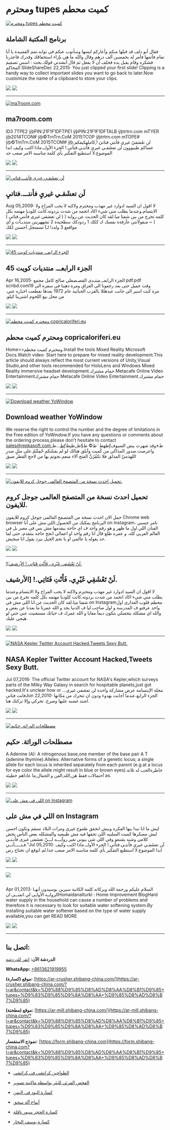# ومحترم tupes كميت محطم

<a href="https://swt.shibang-china.com/?l=ar&img&k=%D9%88%D9%85%D8%AD%D8%AA%D8%B1%D9%85+tupes+%D9%83%D9%85%D9%8A%D8%AA+%D9%85%D8%AD%D8%B7%D9%85" target="_blank">![ومحترم tupes كميت محطم](http://static.shibang-china.com/all-800x300/240.jpg)</a>

## برنامج المكتبة الشاملة
فقال أبو دلف قد قبلها منكم وأعاركم لبسها وسأنوب عنكم في ثوابه.تمم القصيدة يا أبا تمام فأتمها فأمر له بخمسين ألف درهم وقال والله ما هي بإزاء استحقاقك وقدرك فاعذرنا فشكره وقام يقبل يده فحلف أن لا يفعل ثم قال أنشدني قولك.بحث : اسس تصميم المحاكم SlideShareDec 22,2015· You just clipped your first slide! Clipping is a handy way to collect important slides you want to go back to later.Now customize the name of a clipboard to store your clips.


<a href="https://whatsapp.shibangsoft.com/WhatsApp.php" target="_blank" title="WhatsApp">![](http://static.shibang-china.com/icon/whatsapp.png)</a> <a href="https://swt.shibang-china.com/?l=ar&icon&k=%D9%88%D9%85%D8%AD%D8%AA%D8%B1%D9%85+tupes+%D9%83%D9%85%D9%8A%D8%AA+%D9%85%D8%AD%D8%B7%D9%85" target="_blank">![](http://static.shibang-china.com/icon/chat-ar.png)</a>

---

<a href="https://swt.shibang-china.com/?l=ar&img&k=%D9%88%D9%85%D8%AD%D8%AA%D8%B1%D9%85+tupes+%D9%83%D9%85%D9%8A%D8%AA+%D9%85%D8%AD%D8%B7%D9%85" target="_blank">![ma7room.com](http://static.shibang-china.com/all-800x300/1433.jpg)</a>

## ma7room.com
ID3 7TPE2 ÿþPIN:21F1F1DFTPE1 ÿþPIN:21F1F1DFTALB ÿþtrtrn.com mTYER ÿþ2014TCON# ÿþ©TrnTrn.CoM 2015TCOP ÿþtrtrn.com mTOPE# ÿþ©TrnTrn.CoM 2015TCOM# ÿþ.لن تعُشقيً غيري فأنتي فتاتيَ !,كاملهكيفكم عساكم طيبووون لَن تعشَقـي غيريِ فأنتـي.فتأتيِ.! الجزء الأولــ.ماذا اكتب وكيف ابدا الموضوع.لا استطيع التفكير بأي كلمة مناسبه الامر صعب جد


<a href="https://whatsapp.shibangsoft.com/WhatsApp.php" target="_blank" title="WhatsApp">![](http://static.shibang-china.com/icon/whatsapp.png)</a> <a href="https://swt.shibang-china.com/?l=ar&icon&k=%D9%88%D9%85%D8%AD%D8%AA%D8%B1%D9%85+tupes+%D9%83%D9%85%D9%8A%D8%AA+%D9%85%D8%AD%D8%B7%D9%85" target="_blank">![](http://static.shibang-china.com/icon/chat-ar.png)</a>

---

<a href="https://swt.shibang-china.com/?l=ar&img&k=%D9%88%D9%85%D8%AD%D8%AA%D8%B1%D9%85+tupes+%D9%83%D9%85%D9%8A%D8%AA+%D9%85%D8%AD%D8%B7%D9%85" target="_blank">![لَن تعشَقـي غيريِ فأنتـــ.فتاتيِ](http://static.shibang-china.com/all-800x300/909.jpg)</a>

## لَن تعشَقـي غيريِ فأنتـــ.فتاتيِ
Aug 05,2009· لا اقول ان السيد ادوارد غير مهذب ومحترم ولاكنه لا يحب المزاح ولا الابتسام.وعندما يطلب مني شيء اكاد اتجمد من شدت بردوته.كانت كلوديا مهتمه بكل كلمه تخرج من بين شفتا ميا.لقد كان الحديث عن.رواية ( ( لن تعشقي غيري فأنتي.فتاتي ) ) ~ منقولآنتي عآرفةة نفسك ك ككك 1 ردودكك سطحيةة 2 تشههرينن منتديـآت و آي مواقعع 3 ولدد! لـآ تسسجل آحسنن لكك


<a href="https://whatsapp.shibangsoft.com/WhatsApp.php" target="_blank" title="WhatsApp">![](http://static.shibang-china.com/icon/whatsapp.png)</a> <a href="https://swt.shibang-china.com/?l=ar&icon&k=%D9%88%D9%85%D8%AD%D8%AA%D8%B1%D9%85+tupes+%D9%83%D9%85%D9%8A%D8%AA+%D9%85%D8%AD%D8%B7%D9%85" target="_blank">![](http://static.shibang-china.com/icon/chat-ar.png)</a>

---

<a href="https://swt.shibang-china.com/?l=ar&img&k=%D9%88%D9%85%D8%AD%D8%AA%D8%B1%D9%85+tupes+%D9%83%D9%85%D9%8A%D8%AA+%D9%85%D8%AD%D8%B7%D9%85" target="_blank">![الجزء الرابعــ. منتديات كويت 45](http://static.shibang-china.com/all-800x300/1465.jpg)</a>

## الجزء الرابعــ. منتديات كويت 45
Apr 16,2005· الجزء الرابعــ.منتـدى القصـصعلي صالح كامل مجمع pdf.pdf scribd.com‫‪19‬‬ ‫وقت جميل حتى بعد رجعونا الى العراق ومرة ذهبنا في سفرة الى الحبانية عام ‪ 1972‬بعدها‬ ‫نقطعت اخباره عني‪.‬‬ ‫مرة كنت اسير الى جانب عبدهللا بالقرب من محل بيع اللحوم اشترينا كيلو.


<a href="https://whatsapp.shibangsoft.com/WhatsApp.php" target="_blank" title="WhatsApp">![](http://static.shibang-china.com/icon/whatsapp.png)</a> <a href="https://swt.shibang-china.com/?l=ar&icon&k=%D9%88%D9%85%D8%AD%D8%AA%D8%B1%D9%85+tupes+%D9%83%D9%85%D9%8A%D8%AA+%D9%85%D8%AD%D8%B7%D9%85" target="_blank">![](http://static.shibang-china.com/icon/chat-ar.png)</a>

---

<a href="https://swt.shibang-china.com/?l=ar&img&k=%D9%88%D9%85%D8%AD%D8%AA%D8%B1%D9%85+tupes+%D9%83%D9%85%D9%8A%D8%AA+%D9%85%D8%AD%D8%B7%D9%85" target="_blank">![ومحترم كميت محطم copricaloriferi.eu](http://static.shibang-china.com/all-800x300/577.jpg)</a>

## ومحترم كميت محطم copricaloriferi.eu
Home>>ومحترم كميت محطم.Install the tools Mixed Reality Microsoft Docs.Watch video· Start here to prepare for mixed reality development.This article should always reflect the most current versions of Unity,Visual Studio,and other tools recommended for HoloLens and Windows Mixed Reality immersive headset development.حمام مشترك Metacafe Online Video Entertainmentحمام مشترك Metacafe Online Video Entertainment.حمام مشترك


<a href="https://whatsapp.shibangsoft.com/WhatsApp.php" target="_blank" title="WhatsApp">![](http://static.shibang-china.com/icon/whatsapp.png)</a> <a href="https://swt.shibang-china.com/?l=ar&icon&k=%D9%88%D9%85%D8%AD%D8%AA%D8%B1%D9%85+tupes+%D9%83%D9%85%D9%8A%D8%AA+%D9%85%D8%AD%D8%B7%D9%85" target="_blank">![](http://static.shibang-china.com/icon/chat-ar.png)</a>

---

<a href="https://swt.shibang-china.com/?l=ar&img&k=%D9%88%D9%85%D8%AD%D8%AA%D8%B1%D9%85+tupes+%D9%83%D9%85%D9%8A%D8%AA+%D9%85%D8%AD%D8%B7%D9%85" target="_blank">![Download weather YoWindow](http://static.shibang-china.com/all-800x300/959.jpg)</a>

## Download weather YoWindow
We reserve the right to control the number and the degree of limitations in the Free edition of YoWindow.If you have any questions or comments about the ordering process,please don't hesitate to contact sales@repkasoft.com.ظ…ظƒطھط¨ط© ط§ظ„ظپظƒط±وقد شهرت بيض السيوف واعرضت.صدور المذاكي من كُميت وأبلق هنالك لو لم يفتلتكم حُمِلتُمُ.على مثلٍ صدرِ اللهذميّ المذلق فلا تكفُرُنَّ الفتح آلاء منعم.نجوتم بها من لاحجِ القطر ضيق


<a href="https://whatsapp.shibangsoft.com/WhatsApp.php" target="_blank" title="WhatsApp">![](http://static.shibang-china.com/icon/whatsapp.png)</a> <a href="https://swt.shibang-china.com/?l=ar&icon&k=%D9%88%D9%85%D8%AD%D8%AA%D8%B1%D9%85+tupes+%D9%83%D9%85%D9%8A%D8%AA+%D9%85%D8%AD%D8%B7%D9%85" target="_blank">![](http://static.shibang-china.com/icon/chat-ar.png)</a>

---

<a href="https://swt.shibang-china.com/?l=ar&img&k=%D9%88%D9%85%D8%AD%D8%AA%D8%B1%D9%85+tupes+%D9%83%D9%85%D9%8A%D8%AA+%D9%85%D8%AD%D8%B7%D9%85" target="_blank">![تحميل احدث نسخة من المتصفح العالمى جوجل كروم للايفون.](http://static.shibang-china.com/all-800x300/247.jpg)</a>

## تحميل احدث نسخة من المتصفح العالمى جوجل كروم للايفون.
حمل الان احدث نسخة من المتصفح العالمى جوجل كروم للايفون Chrome web browser البرنامج يمكنك من الحصول.اللي مش على أنا on Instagramتامر حسني ، الفنان اللي اول ما ظهر و هو رقم واحد ف اي حاجة بيقدمها مش بس في مصر بل في العالم العربي كله، و عمره طلع قال انا رقم واحد او اعمالي انجح حاجة بتتقدم، حتى لما حد يقوله يا عالمي او يا نجم الجيل بيرد يقول انا مبحبش.


<a href="https://whatsapp.shibangsoft.com/WhatsApp.php" target="_blank" title="WhatsApp">![](http://static.shibang-china.com/icon/whatsapp.png)</a> <a href="https://swt.shibang-china.com/?l=ar&icon&k=%D9%88%D9%85%D8%AD%D8%AA%D8%B1%D9%85+tupes+%D9%83%D9%85%D9%8A%D8%AA+%D9%85%D8%AD%D8%B7%D9%85" target="_blank">![](http://static.shibang-china.com/icon/chat-ar.png)</a>

---

<a href="https://swt.shibang-china.com/?l=ar&img&k=%D9%88%D9%85%D8%AD%D8%AA%D8%B1%D9%85+tupes+%D9%83%D9%85%D9%8A%D8%AA+%D9%85%D8%AD%D8%B7%D9%85" target="_blank">![لَنْ تَعْشَقِي غَيْرِي، فَأَنْتِ فَتَاتِي.! [الأرشيف.](http://static.shibang-china.com/all-800x300/288.jpg)</a>

## لَنْ تَعْشَقِي غَيْرِي، فَأَنْتِ فَتَاتِي.! [الأرشيف.
لا اقول ان السيد ادوارد غير مهذب ومحترم ولاكنه لا يحب المزاح ولا الابتسام.وعندما يطلب مني شيء اكاد اتجمد من شدت بردوته.كانت كلوديا مهتمه بكل كلمه تخرج من بين شفتا ميا.لقد كان الحديث عن.انا اللي مش في on Instagramمحطم قلوب العذارى اول واحد عرفتو ف المدرسة و اول صاحب ليا ف الدنيا بجد و الله عمرنا ما بعدنا عن بعض و والله اي مشكلة بتحصلي بتكون ديماً معايا و الله عمرك ف حياتك مستغنيت عني حتي لو هيجي عليك.


<a href="https://whatsapp.shibangsoft.com/WhatsApp.php" target="_blank" title="WhatsApp">![](http://static.shibang-china.com/icon/whatsapp.png)</a> <a href="https://swt.shibang-china.com/?l=ar&icon&k=%D9%88%D9%85%D8%AD%D8%AA%D8%B1%D9%85+tupes+%D9%83%D9%85%D9%8A%D8%AA+%D9%85%D8%AD%D8%B7%D9%85" target="_blank">![](http://static.shibang-china.com/icon/chat-ar.png)</a>

---

<a href="https://swt.shibang-china.com/?l=ar&img&k=%D9%88%D9%85%D8%AD%D8%AA%D8%B1%D9%85+tupes+%D9%83%D9%85%D9%8A%D8%AA+%D9%85%D8%AD%D8%B7%D9%85" target="_blank">![NASA Kepler Twitter Account Hacked,Tweets Sexy Butt.](http://static.shibang-china.com/all-800x300/97.jpg)</a>

## NASA Kepler Twitter Account Hacked,Tweets Sexy Butt.
Jul 07,2016· The official Twitter account for NASA's Kepler,which surveys parts of the Milky Way Galaxy in search for hospitable planets,just got hacked.It's unclear how or …مجلة الإبتسامة عرض مشاركة واحدة لن تعشقي غيري فانت فتاتيJun 22,2010· الجزء الرابع.عندما أجابت بهدوء ودون ان تتحرك من مكانها اشتد غضبه عليها وصرخ. تحركي وإلا تركتك هنا.


<a href="https://whatsapp.shibangsoft.com/WhatsApp.php" target="_blank" title="WhatsApp">![](http://static.shibang-china.com/icon/whatsapp.png)</a> <a href="https://swt.shibang-china.com/?l=ar&icon&k=%D9%88%D9%85%D8%AD%D8%AA%D8%B1%D9%85+tupes+%D9%83%D9%85%D9%8A%D8%AA+%D9%85%D8%AD%D8%B7%D9%85" target="_blank">![](http://static.shibang-china.com/icon/chat-ar.png)</a>

---

<a href="https://swt.shibang-china.com/?l=ar&img&k=%D9%88%D9%85%D8%AD%D8%AA%D8%B1%D9%85+tupes+%D9%83%D9%85%D9%8A%D8%AA+%D9%85%D8%AD%D8%B7%D9%85" target="_blank">![مصطلحات الوراثة. حكيم](http://static.shibang-china.com/all-800x300/291.jpg)</a>

## مصطلحات الوراثة. حكيم
A Adenine (A): A nitrogenous base,one member of the base pair A T (adenine thymine).Alleles: Alternative forms of a genetic locus; a single allele for each locus is inherited separately from each parent (e.g.at a locus for eye color the allele might result in blue or brown eyes).خاطرةالحب له ثلاثة أحتمالات فقط هن,الله,الفن و الجمال,ما عاداهم خطيئة as.


<a href="https://whatsapp.shibangsoft.com/WhatsApp.php" target="_blank" title="WhatsApp">![](http://static.shibang-china.com/icon/whatsapp.png)</a> <a href="https://swt.shibang-china.com/?l=ar&icon&k=%D9%88%D9%85%D8%AD%D8%AA%D8%B1%D9%85+tupes+%D9%83%D9%85%D9%8A%D8%AA+%D9%85%D8%AD%D8%B7%D9%85" target="_blank">![](http://static.shibang-china.com/icon/chat-ar.png)</a>

---

<a href="https://swt.shibang-china.com/?l=ar&img&k=%D9%88%D9%85%D8%AD%D8%AA%D8%B1%D9%85+tupes+%D9%83%D9%85%D9%8A%D8%AA+%D9%85%D8%AD%D8%B7%D9%85" target="_blank">![اللي في مش على on Instagram](http://static.shibang-china.com/all-800x300/1489.jpg)</a>

## اللي في مش على on Instagram
ليش ما انا نبدا بيها الفكره وبيش انحقق طموح غيري ومرات البلاد تسقم وتكون احسن ليش مصكرها كميت السلبيه اللي تحقها فيه مش طبيعيه والمشكله بعض الناس يخش كلامي وشبه يقتنعو وفي اللي شي يبوني نغير.روآيـــه لـــنْ تعشقى غيرى فأنـتـي فـتـــــآتــي."Jul 05,2010· لَن تعشَقـي غيريِ فأنتـي.فتأتيِ.! الجزء الأولــ.ماذا اكتب وكيف ابدا الموضوع.لا استطيع التفكير بأي كلمة مناسبه الامر صعب جدا.لم اتوقع ان تحتاج رس


<a href="https://whatsapp.shibangsoft.com/WhatsApp.php" target="_blank" title="WhatsApp">![](http://static.shibang-china.com/icon/whatsapp.png)</a> <a href="https://swt.shibang-china.com/?l=ar&icon&k=%D9%88%D9%85%D8%AD%D8%AA%D8%B1%D9%85+tupes+%D9%83%D9%85%D9%8A%D8%AA+%D9%85%D8%AD%D8%B7%D9%85" target="_blank">![](http://static.shibang-china.com/icon/chat-ar.png)</a>

---

<a href="https://swt.shibang-china.com/?l=ar&img&k=%D9%88%D9%85%D8%AD%D8%AA%D8%B1%D9%85+tupes+%D9%83%D9%85%D9%8A%D8%AA+%D9%85%D8%AD%D8%B7%D9%85" target="_blank">![](http://static.shibang-china.com/all-800x300/347.jpg)</a>

## 
Apr 01,2013· السلام عليكم ورحمة الله وبركاته كلمة الكاتبة سيرين بوسيدون أنهـا الروايـه الأولـى لي اتمنــى انHomaidanalturki : Home Improvement BlogHard water supply in the household can cause a number of problems and therefore it is necessary to look for suitable water softening system.By installing suitable water softener based on the type of water supply available,you can get READ MORE


<a href="https://whatsapp.shibangsoft.com/WhatsApp.php" target="_blank" title="WhatsApp">![](http://static.shibang-china.com/icon/whatsapp.png)</a> <a href="https://swt.shibang-china.com/?l=ar&icon&k=%D9%88%D9%85%D8%AD%D8%AA%D8%B1%D9%85+tupes+%D9%83%D9%85%D9%8A%D8%AA+%D9%85%D8%AD%D8%B7%D9%85" target="_blank">![](http://static.shibang-china.com/icon/chat-ar.png)</a>

---
## اتصل بنا:

**الدردشة الآن:** [انقر للدردشة](https://swt.shibang-china.com?l=ar&contact&k=%D9%88%D9%85%D8%AD%D8%AA%D8%B1%D9%85+tupes+%D9%83%D9%85%D9%8A%D8%AA+%D9%85%D8%AD%D8%B7%D9%85)

**WhatsApp:**  [+8613621919955](https://whatsapp.shibangsoft.com/WhatsApp.php)

**موقع (كسارة):** [https://ar-crusher.shibang-china.com/](https://ar-crusher.shibang-china.com/?l=ar&contact&k=%D9%88%D9%85%D8%AD%D8%AA%D8%B1%D9%85+tupes+%D9%83%D9%85%D9%8A%D8%AA+%D9%85%D8%AD%D8%B7%D9%85)

**موقع (مطحنة):** [https://ar-mill.shibang-china.com/](https://ar-mill.shibang-china.com/?l=ar&contact&k=%D9%88%D9%85%D8%AD%D8%AA%D8%B1%D9%85+tupes+%D9%83%D9%85%D9%8A%D8%AA+%D9%85%D8%AD%D8%B7%D9%85)

**نموذج الاستفسار:** [https://form.shibang-china.com](https://form.shibang-china.com?l=ar&contact&k=%D9%88%D9%85%D8%AD%D8%AA%D8%B1%D9%85+tupes+%D9%83%D9%85%D9%8A%D8%AA+%D9%85%D8%AD%D8%B7%D9%85)

* [الطواحين كراتشي في كراتشي](../10/%D8%A7%D9%84%D8%B7%D9%88%D8%A7%D8%AD%D9%8A%D9%86%20%D9%83%D8%B1%D8%A7%D8%AA%D8%B4%D9%8A%20%D9%81%D9%8A%20%D9%83%D8%B1%D8%A7%D8%AA%D8%B4%D9%8A.md)

* [الفحص المرئي للبئر بواسطة ماكينة تصوير](../6/%D8%A7%D9%84%D9%81%D8%AD%D8%B5%20%D8%A7%D9%84%D9%85%D8%B1%D8%A6%D9%8A%20%D9%84%D9%84%D8%A8%D8%A6%D8%B1%20%D8%A8%D9%88%D8%A7%D8%B3%D8%B7%D8%A9%20%D9%85%D8%A7%D9%83%D9%8A%D9%86%D8%A9%20%D8%AA%D8%B5%D9%88%D9%8A%D8%B1.md)

* [كسارة اليود في اليمن](../6/%D9%83%D8%B3%D8%A7%D8%B1%D8%A9%20%D8%A7%D9%84%D9%8A%D9%88%D8%AF%20%D9%81%D9%8A%20%D8%A7%D9%84%D9%8A%D9%85%D9%86.md)

* [أنواع آلة سحق](../7/%D8%A3%D9%86%D9%88%D8%A7%D8%B9%20%D8%A2%D9%84%D8%A9%20%D8%B3%D8%AD%D9%82.md)

* [كسارة الحجر سيور ناقلة](../7/%D9%83%D8%B3%D8%A7%D8%B1%D8%A9%20%D8%A7%D9%84%D8%AD%D8%AC%D8%B1%20%D8%B3%D9%8A%D9%88%D8%B1%20%D9%86%D8%A7%D9%82%D9%84%D8%A9.md)

* [كسارة يوسف النجار](../7/%D9%83%D8%B3%D8%A7%D8%B1%D8%A9%20%D9%8A%D9%88%D8%B3%D9%81%20%D8%A7%D9%84%D9%86%D8%AC%D8%A7%D8%B1.md)